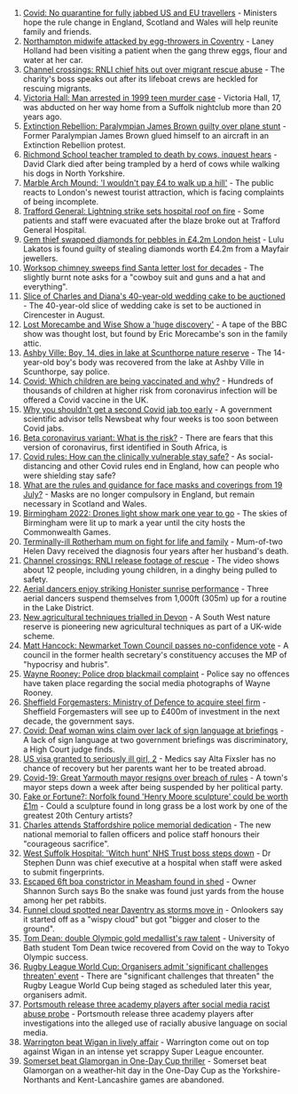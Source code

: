 1. [Covid: No quarantine for fully jabbed US and EU travellers](https://www.bbc.co.uk/news/uk-57999362) - Ministers hope the rule change in England, Scotland and Wales will help reunite family and friends.
2. [Northampton midwife attacked by egg-throwers in Coventry](https://www.bbc.co.uk/news/uk-england-northamptonshire-58003441) - Laney Holland had been visiting a patient when the gang threw eggs, flour and water at her car.
3. [Channel crossings: RNLI chief hits out over migrant rescue abuse](https://www.bbc.co.uk/news/uk-england-kent-57999224) - The charity's boss speaks out after its lifeboat crews are heckled for rescuing migrants.
4. [Victoria Hall: Man arrested in 1999 teen murder case](https://www.bbc.co.uk/news/uk-england-suffolk-58002514) - Victoria Hall, 17, was abducted on her way home from a Suffolk nightclub more than 20 years ago.
5. [Extinction Rebellion: Paralympian James Brown guilty over plane stunt](https://www.bbc.co.uk/news/uk-england-london-58001773) - Former Paralympian James Brown glued himself to an aircraft in an Extinction Rebellion protest.
6. [Richmond School teacher trampled to death by cows, inquest hears](https://www.bbc.co.uk/news/uk-england-york-north-yorkshire-57999964) - David Clark died after being trampled by a herd of cows while walking his dogs in North Yorkshire.
7. [Marble Arch Mound: 'I wouldn't pay £4 to walk up a hill'](https://www.bbc.co.uk/news/uk-england-london-58001770) - The public reacts to London's newest tourist attraction, which is facing complaints of being incomplete.
8. [Trafford General: Lightning strike sets hospital roof on fire](https://www.bbc.co.uk/news/uk-england-manchester-58002628) - Some patients and staff were evacuated after the blaze broke out at Trafford General Hospital.
9. [Gem thief swapped diamonds for pebbles in £4.2m London heist](https://www.bbc.co.uk/news/uk-england-london-58000507) - Lulu Lakatos is found guilty of stealing diamonds worth £4.2m from a Mayfair jewellers.
10. [Worksop chimney sweeps find Santa letter lost for decades](https://www.bbc.co.uk/news/uk-england-nottinghamshire-57997837) - The slightly burnt note asks for a "cowboy suit and guns and a hat and everything".
11. [Slice of Charles and Diana's 40-year-old wedding cake to be auctioned](https://www.bbc.co.uk/news/uk-england-gloucestershire-57998885) - The 40-year-old slice of wedding cake is set to be auctioned in Cirencester in August.
12. [Lost Morecambe and Wise Show a 'huge discovery'](https://www.bbc.co.uk/news/uk-england-beds-bucks-herts-57989461) - A tape of the BBC show was thought lost, but found by Eric Morecambe's son in the family attic.
13. [Ashby Ville: Boy, 14, dies in lake at Scunthorpe nature reserve](https://www.bbc.co.uk/news/uk-england-humber-57992157) - The 14-year-old boy's body was recovered from the lake at Ashby Ville in Scunthorpe, say police.
14. [Covid: Which children are being vaccinated and why?](https://www.bbc.co.uk/news/health-57888429) - Hundreds of thousands of children at higher risk from coronavirus infection will be offered a Covid vaccine in the UK.
15. [Why you shouldn't get a second Covid jab too early](https://www.bbc.co.uk/news/newsbeat-57682233) - A government scientific advisor tells Newsbeat why four weeks is too soon between Covid jabs.
16. [Beta coronavirus variant: What is the risk?](https://www.bbc.co.uk/news/health-55534727) - There are fears that this version of coronavirus, first identified in South Africa, is
17. [Covid rules: How can the clinically vulnerable stay safe?](https://www.bbc.co.uk/news/health-51997151) - As social-distancing and other Covid rules end in England, how can people who were shielding stay safe?
18. [What are the rules and guidance for face masks and coverings from 19 July?](https://www.bbc.co.uk/news/health-51205344) - Masks are no longer compulsory in England, but remain necessary in Scotland and Wales.
19. [Birmingham 2022: Drones light show mark one year to go](https://www.bbc.co.uk/news/uk-england-stoke-staffordshire-57999884) - The skies of Birmingham were lit up to mark a year until the city hosts the Commonwealth Games.
20. [Terminally-ill Rotherham mum on fight for life and family](https://www.bbc.co.uk/news/uk-england-south-yorkshire-58004513) - Mum-of-two Helen Davy received the diagnosis four years after her husband's death.
21. [Channel crossings: RNLI release footage of rescue](https://www.bbc.co.uk/news/uk-england-kent-57999386) - The video shows about 12 people, including young children, in a dinghy being pulled to safety.
22. [Aerial dancers enjoy striking Honister sunrise performance](https://www.bbc.co.uk/news/uk-england-cumbria-58002734) - Three aerial dancers suspend themselves from 1,000ft (305m) up for a routine in the Lake District.
23. [New agricultural techniques trialled in Devon](https://www.bbc.co.uk/news/uk-england-devon-57990881) - A South West nature reserve is pioneering new agricultural techniques as part of a UK-wide scheme.
24. [Matt Hancock: Newmarket Town Council passes no-confidence vote](https://www.bbc.co.uk/news/uk-england-suffolk-57989509) - A council in the former health secretary's constituency accuses the MP of "hypocrisy and hubris".
25. [Wayne Rooney: Police drop blackmail complaint](https://www.bbc.co.uk/news/uk-england-manchester-57989881) - Police say no offences have taken place regarding the social media photographs of Wayne Rooney.
26. [Sheffield Forgemasters: Ministry of Defence to acquire steel firm](https://www.bbc.co.uk/news/uk-england-south-yorkshire-57997858) - Sheffield Forgemasters will see up to £400m of investment in the next decade, the government says.
27. [Covid: Deaf woman wins claim over lack of sign language at briefings](https://www.bbc.co.uk/news/uk-england-leeds-57998047) - A lack of sign language at two government briefings was discriminatory, a High Court judge finds.
28. [US visa granted to seriously ill girl, 2](https://www.bbc.co.uk/news/uk-england-manchester-57990742) - Medics say Alta Fixsler has no chance of recovery but her parents want her to be treated abroad.
29. [Covid-19: Great Yarmouth mayor resigns over breach of rules](https://www.bbc.co.uk/news/uk-england-norfolk-57991590) - A town's mayor steps down a week after being suspended by her political party.
30. [Fake or Fortune?: Norfolk found 'Henry Moore sculpture' could be worth £1m](https://www.bbc.co.uk/news/uk-england-norfolk-57986891) - Could a sculpture found in long grass be a lost work by one of the greatest 20th Century artists?
31. [Charles attends Staffordshire police memorial dedication](https://www.bbc.co.uk/news/uk-england-stoke-staffordshire-57983080) - The new national memorial to fallen officers and police staff honours their "courageous sacrifice".
32. [West Suffolk Hospital: 'Witch hunt' NHS Trust boss steps down](https://www.bbc.co.uk/news/uk-england-suffolk-57976409) - Dr Stephen Dunn was chief executive at a hospital when staff were asked to submit fingerprints.
33. [Escaped 6ft boa constrictor in Measham found in shed](https://www.bbc.co.uk/news/uk-england-leicestershire-57998239) - Owner Shannon Surch says Bo the snake was found just yards from the house among her pet rabbits.
34. [Funnel cloud spotted near Daventry as storms move in](https://www.bbc.co.uk/news/uk-england-northamptonshire-57995935) - Onlookers say it started off as a "wispy cloud" but got "bigger and closer to the ground".
35. [Tom Dean: double Olympic gold medallist's raw talent](https://www.bbc.co.uk/news/uk-england-somerset-57991792) - University of Bath student Tom Dean twice recovered from Covid on the way to Tokyo Olympic success.
36. [Rugby League World Cup: Organisers admit 'significant challenges threaten' event](https://www.bbc.co.uk/sport/rugby-league/58005329) - There are "significant challenges that threaten" the Rugby League World Cup being staged as scheduled later this year, organisers admit.
37. [Portsmouth release three academy players after social media racist abuse probe](https://www.bbc.co.uk/sport/football/58005955) - Portsmouth release three academy players after investigations into the alleged use of racially abusive language on social media.
38. [Warrington beat Wigan in lively affair](https://www.bbc.co.uk/sport/rugby-league/58005951) - Warrington come out on top against Wigan in an intense yet scrappy Super League encounter.
39. [Somerset beat Glamorgan in One-Day Cup thriller](https://www.bbc.co.uk/sport/cricket/57999421) - Somerset beat Glamorgan on a weather-hit day in the One-Day Cup as the Yorkshire-Northants and Kent-Lancashire games are abandoned.
